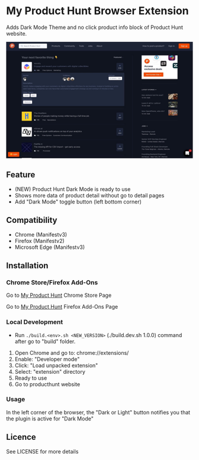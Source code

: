 # My Product Hunt Browser Extension

Adds Dark Mode Theme and no click product info block of Product Hunt website.

![screenshot](promo-images/v2/my-ph-dark-mode-no-click2.jpeg)

## Feature

- (NEW) Product Hunt Dark Mode is ready to use
- Shows more data of product detail without go to detail pages
- Add "Dark Mode" toggle button (left bottom corner)

## Compatibility

- Chrome (Manifestv3)
- Firefox (Manifestv2)
- Microsoft Edge (Manifestv3)

## Installation

### Chrome Store/Firefox Add-Ons

Go to [My Product Hunt](https://chrome.google.com/webstore/detail/jbchipnpikoidnjdgmjdipiandcjhilp) Chrome Store Page

Go to [My Product Hunt](https://addons.mozilla.org/en-US/firefox/addon/my-product-hunt/) Firefox Add-Ons Page

### Local Development

- Run `./build.<env>.sh <NEW_VERSION>` (./build.dev.sh 1.0.0) command after go to "build" folder.

1. Open Chrome and go to: chrome://extensions/
2. Enable: "Developer mode"
3. Click: "Load unpacked extension"
4. Select: "extension" directory
5. Ready to use
6. Go to producthunt website

### Usage

In the left corner of the browser, the "Dark or Light" button notifies you that the plugin is active for "Dark Mode"

## Licence

See LICENSE for more details
